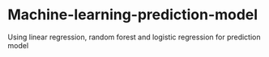 # Machine-learning-prediction-model
Using linear regression, random forest and logistic regression for prediction model
